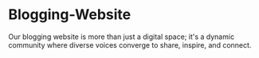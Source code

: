 # Blogging-Website
Our blogging website is more than just a digital space; it's a dynamic community where diverse voices converge to share, inspire, and connect.
